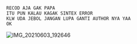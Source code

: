 ```
RECOD AJA GAK PAPA
ITU PUN KALAU KAGAK SINTEX ERROR
KLW UDA JEBOL JANGAN LUPA GANTI AUTHOR NYA YAA
OK
```
![IMG_20210603_192646](https://user-images.githubusercontent.com/80812572/120644563-aca1dd80-c4a1-11eb-8a82-cba4205052d3.jpg)

